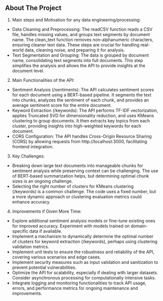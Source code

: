 ## About The Project

1. Main steps and Motivation for any data engineering/processing:
* Data Cleaning and Preprocessing: The readCSV function reads a CSV file, handles missing values, and groups text segments by document name. 
The clean_text function removes non-alphanumeric characters, ensuring cleaner text data. These steps are crucial for handling real-world data, cleaning noise, and preparing it for analysis.
* Text Segmentation and Grouping: The data is grouped by document name, consolidating text segments into full documents. 
This step simplifies the analysis and allows the API to provide insights at the document level.

2. Main Functionalities of the API:
* Sentiment Analysis (/sentiments): The API calculates sentiment scores for each document using a BERT-based pipeline. It segments the text into chunks, analyzes the sentiment of each chunk, and provides an average sentiment score for the entire document.
* Keyword Extraction (/keywords): The API performs TF-IDF vectorization, applies Truncated SVD for dimensionality reduction, and uses KMeans clustering to group documents. It then extracts key topics from each cluster, providing insights into high-weighted keywords for each document.
* CORS Configuration: The API handles Cross-Origin Resource Sharing (CORS) by allowing requests from http://localhost:3000, facilitating frontend integration.

3. Key Challenges:
* Breaking down large text documents into manageable chunks for sentiment analysis while preserving context can be challenging. The use of BERT-based summarization helps, but determining optimal chunk sizes is an ongoing challenge.
* Selecting the right number of clusters for KMeans clustering (/keywords) is a common challenge. The code uses a fixed number, but a more dynamic approach or clustering evaluation metrics could enhance accuracy.

4. Improvements if Given More Time:
* Explore additional sentiment analysis models or fine-tune existing ones for improved accuracy. Experiment with models trained on domain-specific data if available.
* Implement a mechanism to dynamically determine the optimal number of clusters for keyword extraction (/keywords), perhaps using clustering validation metrics.
* Implement unit tests to ensure the robustness and reliability of the API, covering various scenarios and edge cases.
* Implement security measures such as input validation and sanitization to prevent potential vulnerabilities.
* Optimize the API for scalability, especially if dealing with larger datasets. Consider asynchronous processing for computationally intensive tasks.
* Integrate logging and monitoring functionalities to track API usage, errors, and performance metrics for ongoing maintenance and improvements.

